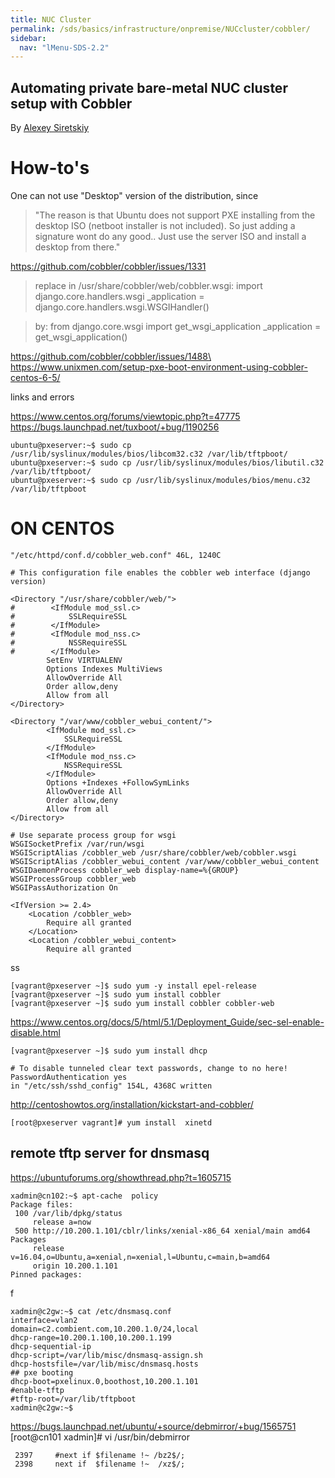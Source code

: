```yaml
---
title: NUC Cluster
permalink: /sds/basics/infrastructure/onpremise/NUCcluster/cobbler/
sidebar:
  nav: "lMenu-SDS-2.2"
---
```


## Automating private bare-metal NUC cluster setup with Cobbler

By [Alexey Siretskiy](https://www.linkedin.com/in/alexey-siretskiy-254992a7/)

# How-to's

One can not use "Desktop" version of the distribution, since

 >  "The reason is that Ubuntu does not support PXE installing from the
desktop ISO (netboot installer is not included). So just adding a
signature wont do any good..
Just use the server ISO and install a desktop from there."

https://github.com/cobbler/cobbler/issues/1331


>  replace in /usr/share/cobbler/web/cobbler.wsgi:
import django.core.handlers.wsgi
_application = django.core.handlers.wsgi.WSGIHandler()

> by:
from django.core.wsgi import get_wsgi_application
_application = get_wsgi_application()

https://github.com/cobbler/cobbler/issues/1488\
https://www.unixmen.com/setup-pxe-boot-environment-using-cobbler-centos-6-5/



links and errors

https://www.centos.org/forums/viewtopic.php?t=47775 \
https://bugs.launchpad.net/tuxboot/+bug/1190256

    ubuntu@pxeserver:~$ sudo cp /usr/lib/syslinux/modules/bios/libcom32.c32 /var/lib/tftpboot/
    ubuntu@pxeserver:~$ sudo cp /usr/lib/syslinux/modules/bios/libutil.c32 /var/lib/tftpboot/
    ubuntu@pxeserver:~$ sudo cp /usr/lib/syslinux/modules/bios/menu.c32 /var/lib/tftpboot





ON CENTOS
=========
`"/etc/httpd/conf.d/cobbler_web.conf" 46L, 1240C`

    # This configuration file enables the cobbler web interface (django version)

    <Directory "/usr/share/cobbler/web/">
    #        <IfModule mod_ssl.c>
    #            SSLRequireSSL
    #        </IfModule>
    #        <IfModule mod_nss.c>
    #            NSSRequireSSL
    #        </IfModule>
            SetEnv VIRTUALENV
            Options Indexes MultiViews
            AllowOverride All
            Order allow,deny
            Allow from all
    </Directory>

    <Directory "/var/www/cobbler_webui_content/">
            <IfModule mod_ssl.c>
                SSLRequireSSL
            </IfModule>
            <IfModule mod_nss.c>
                NSSRequireSSL
            </IfModule>
            Options +Indexes +FollowSymLinks
            AllowOverride All
            Order allow,deny
            Allow from all
    </Directory>

    # Use separate process group for wsgi
    WSGISocketPrefix /var/run/wsgi
    WSGIScriptAlias /cobbler_web /usr/share/cobbler/web/cobbler.wsgi
    WSGIScriptAlias /cobbler_webui_content /var/www/cobbler_webui_content
    WSGIDaemonProcess cobbler_web display-name=%{GROUP}
    WSGIProcessGroup cobbler_web
    WSGIPassAuthorization On

    <IfVersion >= 2.4>
        <Location /cobbler_web>
            Require all granted
        </Location>
        <Location /cobbler_webui_content>
            Require all granted
ss

    [vagrant@pxeserver ~]$ sudo yum -y install epel-release
    [vagrant@pxeserver ~]$ sudo yum install cobbler
    [vagrant@pxeserver ~]$ sudo yum install cobbler cobbler-web

https://www.centos.org/docs/5/html/5.1/Deployment_Guide/sec-sel-enable-disable.html

    [vagrant@pxeserver ~]$ sudo yum install dhcp

    # To disable tunneled clear text passwords, change to no here!
    PasswordAuthentication yes
    in "/etc/ssh/sshd_config" 154L, 4368C written

http://centoshowtos.org/installation/kickstart-and-cobbler/

    [root@pxeserver vagrant]# yum install  xinetd


remote tftp server for dnsmasq
------------------------------
https://ubuntuforums.org/showthread.php?t=1605715


    xadmin@cn102:~$ apt-cache  policy
    Package files:
     100 /var/lib/dpkg/status
         release a=now
     500 http://10.200.1.101/cblr/links/xenial-x86_64 xenial/main amd64 Packages
         release v=16.04,o=Ubuntu,a=xenial,n=xenial,l=Ubuntu,c=main,b=amd64
         origin 10.200.1.101
    Pinned packages:


 f

    xadmin@c2gw:~$ cat /etc/dnsmasq.conf
    interface=vlan2
    domain=c2.combient.com,10.200.1.0/24,local
    dhcp-range=10.200.1.100,10.200.1.199
    dhcp-sequential-ip
    dhcp-script=/var/lib/misc/dnsmasq-assign.sh
    dhcp-hostsfile=/var/lib/misc/dnsmasq.hosts
    ## pxe booting
    dhcp-boot=pxelinux.0,boothost,10.200.1.101
    #enable-tftp
    #tftp-root=/var/lib/tftpboot
    xadmin@c2gw:~$


 https://bugs.launchpad.net/ubuntu/+source/debmirror/+bug/1565751 \
[root@cn101 xadmin]# vi /usr/bin/debmirror

     2397     #next if $filename !~ /bz2$/;
     2398     next if  $filename !~  /xz$/;
